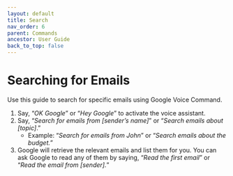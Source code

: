 ```yaml
---
layout: default
title: Search
nav_order: 6
parent: Commands
ancestor: User Guide
back_to_top: false
---
```


# Searching for Emails

Use this guide to search for specific emails using Google Voice Command.

1. Say, “*OK Google*” or “*Hey Google*” to activate the voice assistant.
2. Say, “*Search for emails from [sender’s name]*” or “*Search emails about [topic]*.”
    * Example: “*Search for emails from John*” or “*Search emails about the budget.*”
3. Google will retrieve the relevant emails and list them for you. You can ask Google to read any of them by saying, “*Read the first email*” or “*Read the email from [sender].*”
